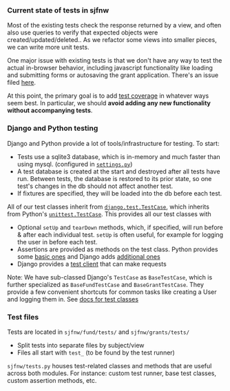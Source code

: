 ### Current state of tests in sjfnw

Most of the existing tests check the response returned by a view, and often also use queries to verify that expected objects were created/updated/deleted.. As we refactor some views into smaller pieces, we can write more unit tests.

One major issue with existing tests is that we don't have any way to test the actual in-browser behavior, including javascript functionality like loading and submitting forms or autosaving the grant application. There's an issue filed [here](https://github.com/aisapatino/sjfnw/issues/172).

At this point, the primary goal is to add [test coverage](../workflow/continuous-integration.md) in whatever ways seem best. In particular, we should **avoid adding any new functionality without accompanying tests**.

### Django and Python testing

Django and Python provide a lot of tools/infrastructure for testing. To start:

- Tests use a sqlite3 database, which is in-memory and much faster than using mysql. (configured in [`settings.py`](https://github.com/aisapatino/sjfnw/blob/master/sjfnw/settings.py#L33))
- A test database is created at the start and destroyed after all tests have run. Between tests, the database is restored to its prior state, so one test's changes in the db should not affect another test.
- If fixtures are specified, they will be loaded into the db before each test.

All of our test classes inherit from [`django.test.TestCase`](https://docs.djangoproject.com/en/1.8/topics/testing/overview/#testcase), which inherits from Python's [`unittest.TestCase`](https://docs.python.org/2/library/unittest.html#unittest.TestCase). This provides all our test classes with

- Optional `setUp` and `tearDown` methods, which, if specified, will run before & after each individual test. `setUp` is often useful, for example for logging the user in before each test.
- Assertions are provided as methods on the test class. Python provides some [basic ones](https://docs.python.org/2/library/unittest.html#assert-methods) and Django adds [additional ones](https://docs.djangoproject.com/en/1.8/topics/testing/overview/#assertions)
- Django provides a [test client](https://docs.djangoproject.com/en/1.8/topics/testing/overview/#module-django.test.client) that can make requests

Note: We have sub-classed Django's `TestCase` as `BaseTestCase`, which is further specialized as `BaseFundTestCase` and `BaseGrantTestCase`. They provide a few convenient shortcuts for common tasks like creating a User and logging them in. See [docs for test classes](test-classes.md)

### Test files

Tests are located in `sjfnw/fund/tests/` and `sjfnw/grants/tests/`

- Split tests into separate files by subject/view
- Files all start with `test_` (to be found by the test runner)

`sjfnw/tests.py` houses test-related classes and methods that are useful across both modules. For instance: custom test runner, base test classes, custom assertion methods, etc.
